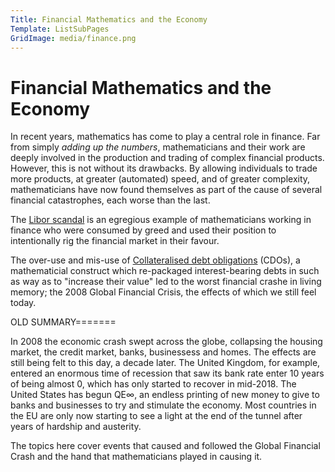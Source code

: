 ```yaml
---
Title: Financial Mathematics and the Economy
Template: ListSubPages
GridImage: media/finance.png
---
```


# Financial Mathematics and the Economy

In recent years, mathematics has come to play a central role in finance. Far from simply *adding up the numbers*, mathematicians and their work are deeply involved in the production and trading of complex financial products. However, this is not without its drawbacks. By allowing individuals to trade more products, at greater (automated) speed, and of greater complexity, mathematicians have now found themselves as part of the cause of several financial catastrophes, each worse than the last.


The [Libor scandal](/course/course/finance/libor) is an egregious example of mathematicians working in finance who were consumed by greed and used their position to intentionally rig the financial market in their favour.

The over-use and mis-use of [Collateralised debt obligations](/course/course/finance/cdos) (CDOs), a mathematicial construct which re-packaged interest-bearing debts in such as way as to "increase their value" led to the worst financial crashe in living memory; the 2008 Global Financial Crisis, the effects of which we still feel today.




OLD SUMMARY=======

In 2008 the economic crash swept across the globe, collapsing the housing market, the credit market, banks, businessess and homes. The effects are still being felt to this day, a decade later. The United Kingdom, for example, entered an enormous time of recession that saw its bank rate enter 10 years of being almost 0, which has only started to recover in mid-2018. The United States has begun QE$\infty$, an endless printing of new money to give to banks and businesses to try and stimulate the economy. Most countries in the EU are only now starting to see a light at the end of the tunnel after years of hardship and austerity.

The topics here cover events that caused and followed the Global Financial Crash and the hand that mathematicians played in causing it.

